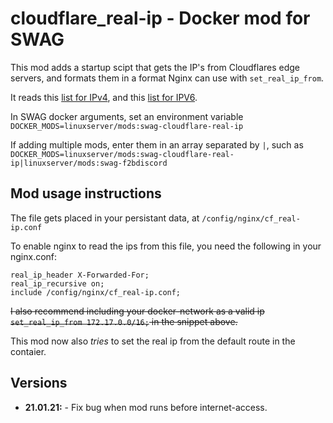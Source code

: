 # cloudflare_real-ip - Docker mod for SWAG

This mod adds a startup scipt that gets the IP's from Cloudflares edge servers, and formats them in a format Nginx can use with `set_real_ip_from`.

It reads this [list for IPv4](https://www.cloudflare.com/ips-v4), and this [list for IPV6](https://www.cloudflare.com/ips-v6).

In SWAG docker arguments, set an environment variable `DOCKER_MODS=linuxserver/mods:swag-cloudflare-real-ip`

If adding multiple mods, enter them in an array separated by `|`, such as `DOCKER_MODS=linuxserver/mods:swag-cloudflare-real-ip|linuxserver/mods:swag-f2bdiscord`

## Mod usage instructions

The file gets placed in your persistant data, at `/config/nginx/cf_real-ip.conf`

To enable nginx to read the ips from this file, you need the following in your nginx.conf:

```nginx
real_ip_header X-Forwarded-For;
real_ip_recursive on;
include /config/nginx/cf_real-ip.conf;
```

~~I also recommend including your docker-network as a valid ip `set_real_ip_from 172.17.0.0/16;` in the snippet above.~~

This mod now also *tries* to set the real ip from the default route in the contaier.

## Versions

* **21.01.21:** - Fix bug when mod runs before internet-access.
